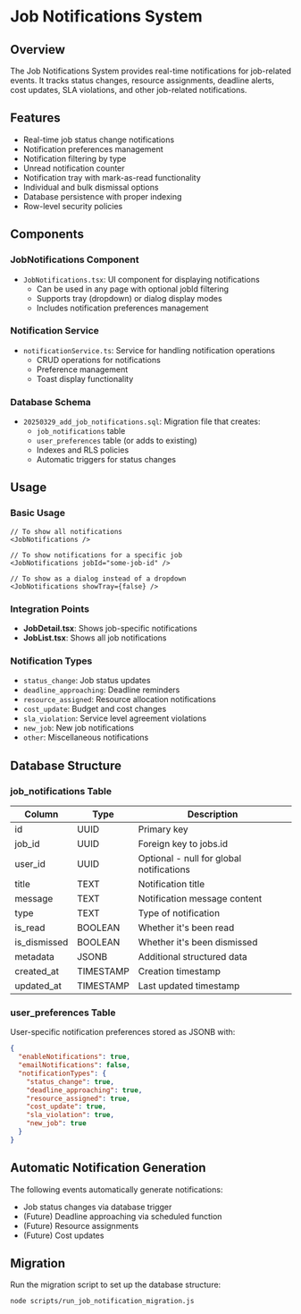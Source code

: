 # Job Notifications System

## Overview

The Job Notifications System provides real-time notifications for job-related events. It tracks status changes, resource assignments, deadline alerts, cost updates, SLA violations, and other job-related notifications.

## Features

- Real-time job status change notifications
- Notification preferences management
- Notification filtering by type
- Unread notification counter
- Notification tray with mark-as-read functionality
- Individual and bulk dismissal options
- Database persistence with proper indexing
- Row-level security policies

## Components

### JobNotifications Component

- `JobNotifications.tsx`: UI component for displaying notifications
  - Can be used in any page with optional jobId filtering
  - Supports tray (dropdown) or dialog display modes
  - Includes notification preferences management

### Notification Service

- `notificationService.ts`: Service for handling notification operations
  - CRUD operations for notifications
  - Preference management
  - Toast display functionality

### Database Schema

- `20250329_add_job_notifications.sql`: Migration file that creates:
  - `job_notifications` table
  - `user_preferences` table (or adds to existing)
  - Indexes and RLS policies
  - Automatic triggers for status changes

## Usage

### Basic Usage

```tsx
// To show all notifications
<JobNotifications />

// To show notifications for a specific job
<JobNotifications jobId="some-job-id" />

// To show as a dialog instead of a dropdown
<JobNotifications showTray={false} />
```

### Integration Points

- **JobDetail.tsx**: Shows job-specific notifications
- **JobList.tsx**: Shows all job notifications

### Notification Types

- `status_change`: Job status updates
- `deadline_approaching`: Deadline reminders
- `resource_assigned`: Resource allocation notifications
- `cost_update`: Budget and cost changes
- `sla_violation`: Service level agreement violations
- `new_job`: New job notifications
- `other`: Miscellaneous notifications

## Database Structure

### job_notifications Table

| Column      | Type      | Description                            |
|-------------|-----------|----------------------------------------|
| id          | UUID      | Primary key                            |
| job_id      | UUID      | Foreign key to jobs.id                 |
| user_id     | UUID      | Optional - null for global notifications |
| title       | TEXT      | Notification title                     |
| message     | TEXT      | Notification message content           |
| type        | TEXT      | Type of notification                   |
| is_read     | BOOLEAN   | Whether it's been read                 |
| is_dismissed| BOOLEAN   | Whether it's been dismissed            |
| metadata    | JSONB     | Additional structured data             |
| created_at  | TIMESTAMP | Creation timestamp                     |
| updated_at  | TIMESTAMP | Last updated timestamp                 |

### user_preferences Table

User-specific notification preferences stored as JSONB with:

```json
{
  "enableNotifications": true,
  "emailNotifications": false,
  "notificationTypes": {
    "status_change": true,
    "deadline_approaching": true,
    "resource_assigned": true,
    "cost_update": true, 
    "sla_violation": true,
    "new_job": true
  }
}
```

## Automatic Notification Generation

The following events automatically generate notifications:

- Job status changes via database trigger
- (Future) Deadline approaching via scheduled function
- (Future) Resource assignments
- (Future) Cost updates

## Migration

Run the migration script to set up the database structure:

```bash
node scripts/run_job_notification_migration.js
``` 